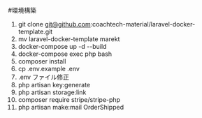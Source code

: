 #環境構築
1. git clone git@github.com:coachtech-material/laravel-docker-template.git
2.  mv laravel-docker-template marekt
3.  docker-compose up -d --build
4.  docker-compose exec php bash
5.  composer install
6.  cp .env.example .env
7.  .env ファイル修正
8.  php artisan key:generate
9.  php artisan storage:link
10.  composer require stripe/stripe-php
11.  php artisan make:mail OrderShipped

